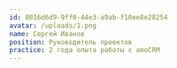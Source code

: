 ```yaml
---
id: 8016d6d9-9ff0-44e3-a9ab-f10ee8e28254
avatar: /uploads/1.png
name: Сергей Иванов
position: Руководитель проектов
practice: 2 года опыта работы с amoCRM
---
```

